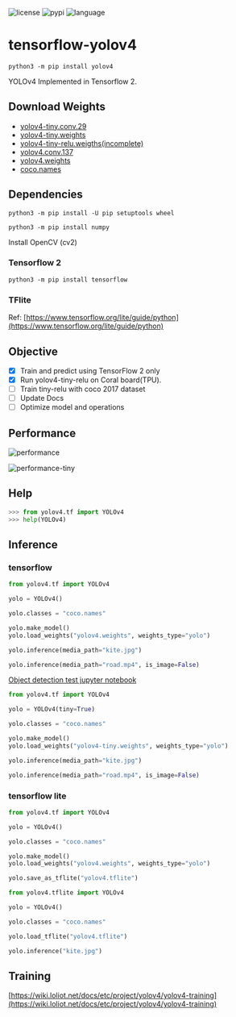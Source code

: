 ![license](https://img.shields.io/github/license/hhk7734/tensorflow-yolov4)
![pypi](https://img.shields.io/pypi/v/yolov4)
![language](https://img.shields.io/github/languages/top/hhk7734/tensorflow-yolov4)

# tensorflow-yolov4

```shell
python3 -m pip install yolov4
```

YOLOv4 Implemented in Tensorflow 2.

## Download Weights

- [yolov4-tiny.conv.29](https://drive.google.com/file/d/1WtOuGfUgNyNfALo5_VhQ1kb5QenRE0Gt/view?usp=sharing)
- [yolov4-tiny.weights](https://drive.google.com/file/d/1GJwGiR7rizY_19c_czuLN8p31BwkhWY5/view?usp=sharing)
- [yolov4-tiny-relu.weigths(incomplete)](https://drive.google.com/file/d/1K1Nh9j0K-Bj4w2qa_9cE0NrK9vz6BhOF/view?usp=sharing)
- [yolov4.conv.137](https://drive.google.com/file/d/1li1pUtqpXj_-ZXxA8wJq-nzW8h2HWsrP/view?usp=sharing)
- [yolov4.weights](https://drive.google.com/file/d/15P4cYyZ2Sd876HKAEWSmeRdFl_j-0upi/view?usp=sharing)
- [coco.names](https://github.com/hhk7734/tensorflow-yolov4/tree/master/test/dataset)

## Dependencies

```shell
python3 -m pip install -U pip setuptools wheel
```

```shell
python3 -m pip install numpy
```

Install OpenCV (cv2)

### Tensorflow 2

```shell
python3 -m pip install tensorflow
```

### TFlite

Ref: [https://www.tensorflow.org/lite/guide/python](https://www.tensorflow.org/lite/guide/python)

## Objective

- [x] Train and predict using TensorFlow 2 only
- [x] Run yolov4-tiny-relu on Coral board(TPU).
- [ ] Train tiny-relu with coco 2017 dataset
- [ ] Update Docs
- [ ] Optimize model and operations

## Performance

![performance](https://github.com/hhk7734/tensorflow-yolov4/blob/master/test/performance.png)

![performance-tiny](https://github.com/hhk7734/tensorflow-yolov4/blob/master/test/performance-tiny.png)

## Help

```python
>>> from yolov4.tf import YOLOv4
>>> help(YOLOv4)
```

## Inference

### tensorflow

```python
from yolov4.tf import YOLOv4

yolo = YOLOv4()

yolo.classes = "coco.names"

yolo.make_model()
yolo.load_weights("yolov4.weights", weights_type="yolo")

yolo.inference(media_path="kite.jpg")

yolo.inference(media_path="road.mp4", is_image=False)
```

[Object detection test jupyter notebook](./test/object_detection_in_image.ipynb)

```python
from yolov4.tf import YOLOv4

yolo = YOLOv4(tiny=True)

yolo.classes = "coco.names"

yolo.make_model()
yolo.load_weights("yolov4-tiny.weights", weights_type="yolo")

yolo.inference(media_path="kite.jpg")

yolo.inference(media_path="road.mp4", is_image=False)
```

### tensorflow lite

```python
from yolov4.tf import YOLOv4

yolo = YOLOv4()

yolo.classes = "coco.names"

yolo.make_model()
yolo.load_weights("yolov4.weights", weights_type="yolo")

yolo.save_as_tflite("yolov4.tflite")
```

```python
from yolov4.tflite import YOLOv4

yolo = YOLOv4()

yolo.classes = "coco.names"

yolo.load_tflite("yolov4.tflite")

yolo.inference("kite.jpg")
```

## Training

[https://wiki.loliot.net/docs/etc/project/yolov4/yolov4-training](https://wiki.loliot.net/docs/etc/project/yolov4/yolov4-training)
